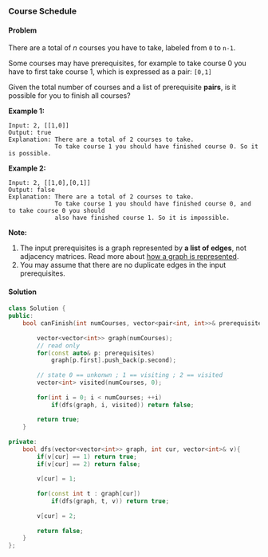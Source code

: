 ### Course Schedule

#### Problem

There are a total of *n* courses you have to take, labeled from `0` to `n-1`.

Some courses may have prerequisites, for example to take course 0 you have to first take course 1, which is expressed as a pair: `[0,1]`

Given the total number of courses and a list of prerequisite **pairs**, is it possible for you to finish all courses?

**Example 1:**

```
Input: 2, [[1,0]] 
Output: true
Explanation: There are a total of 2 courses to take. 
             To take course 1 you should have finished course 0. So it is possible.
```

**Example 2:**

```
Input: 2, [[1,0],[0,1]]
Output: false
Explanation: There are a total of 2 courses to take. 
             To take course 1 you should have finished course 0, and to take course 0 you should
             also have finished course 1. So it is impossible.
```

**Note:**

1. The input prerequisites is a graph represented by **a list of edges**, not adjacency matrices. Read more about [how a graph is represented](https://www.khanacademy.org/computing/computer-science/algorithms/graph-representation/a/representing-graphs).
2. You may assume that there are no duplicate edges in the input prerequisites.



#### Solution

```c++
class Solution {
public:
    bool canFinish(int numCourses, vector<pair<int, int>>& prerequisites) {
        
        vector<vector<int>> graph(numCourses);
        // read only
        for(const auto& p: prerequisites)
            graph[p.first].push_back(p.second);
        
        // state 0 == unkonwn ; 1 == visiting ; 2 == visited
        vector<int> visited(numCourses, 0);
        
        for(int i = 0; i < numCourses; ++i)
            if(dfs(graph, i, visited)) return false;
        
        return true;
    }
    
private:
    bool dfs(vector<vector<int>> graph, int cur, vector<int>& v){
        if(v[cur] == 1) return true;
        if(v[cur] == 2) return false;
        
        v[cur] = 1;
        
        for(const int t : graph[cur])
            if(dfs(graph, t, v)) return true;
        
        v[cur] = 2;
        
        return false;
    }
};
```

